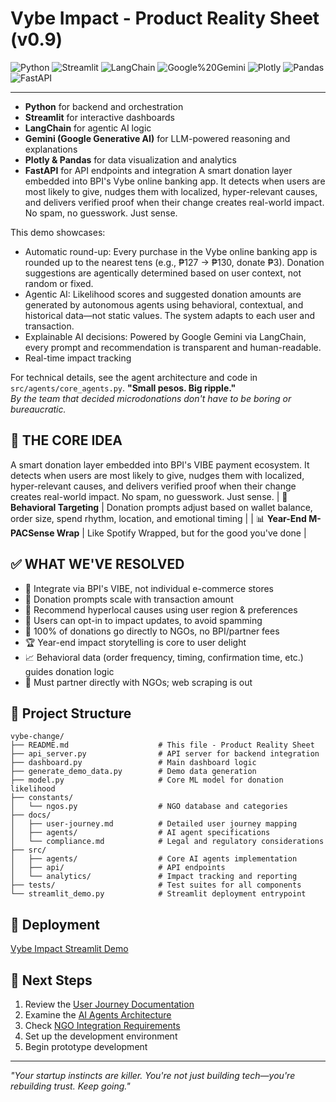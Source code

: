 
# Vybe Impact - Product Reality Sheet (v0.9)

<!-- Tech Stack Shields -->
![Python](https://img.shields.io/badge/Python-3.10%2B-blue)
![Streamlit](https://img.shields.io/badge/Streamlit-Framework-red)
![LangChain](https://img.shields.io/badge/LangChain-Agentic%20AI-yellow)
![Google%20Gemini](https://img.shields.io/badge/Gemini-Google%20Generative%20AI-blueviolet)
![Plotly](https://img.shields.io/badge/Plotly-Visualization-orange)
![Pandas](https://img.shields.io/badge/Pandas-Data%20Analysis-lightgrey)
![FastAPI](https://img.shields.io/badge/FastAPI-API%20Framework-green)


---
- **Python** for backend and orchestration
- **Streamlit** for interactive dashboards
- **LangChain** for agentic AI logic
- **Gemini (Google Generative AI)** for LLM-powered reasoning and explanations
- **Plotly & Pandas** for data visualization and analytics
- **FastAPI** for API endpoints and integration
A smart donation layer embedded into BPI's Vybe online banking app. It detects when users are most likely to give, nudges them with localized, hyper-relevant causes, and delivers verified proof when their change creates real-world impact. No spam, no guesswork. Just sense.

This demo showcases:
- Automatic round-up: Every purchase in the Vybe online banking app is rounded up to the nearest tens (e.g., ₱127 → ₱130, donate ₱3). Donation suggestions are agentically determined based on user context, not random or fixed.
- Agentic AI: Likelihood scores and suggested donation amounts are generated by autonomous agents using behavioral, contextual, and historical data—not static values. The system adapts to each user and transaction.
- Explainable AI decisions: Powered by Google Gemini via LangChain, every prompt and recommendation is transparent and human-readable.
- Real-time impact tracking


For technical details, see the agent architecture and code in `src/agents/core_agents.py`.
**"Small pesos. Big ripple."**  
*By the team that decided microdonations don't have to be boring or bureaucratic.*

## 🚩 THE CORE IDEA
A smart donation layer embedded into BPI's VIBE payment ecosystem. It detects when users are most likely to give, nudges them with localized, hyper-relevant causes, and delivers verified proof when their change creates real-world impact. No spam, no guesswork. Just sense.
| 🧠 **Behavioral Targeting** | Donation prompts adjust based on wallet balance, order size, spend rhythm, location, and emotional timing |
| 📊 **Year-End M-PACSense Wrap** | Like Spotify Wrapped, but for the good you've done |

## ✅ WHAT WE'VE RESOLVED
- 🎯 Integrate via BPI's VIBE, not individual e-commerce stores
- 💸 Donation prompts scale with transaction amount
- 📍 Recommend hyperlocal causes using user region & preferences
- 🧾 Users can opt-in to impact updates, to avoid spamming
- 💯 100% of donations go directly to NGOs, no BPI/partner fees
- 🏆 Year-end impact storytelling is core to user delight
- 📈 Behavioral data (order frequency, timing, confirmation time, etc.) guides donation logic
- 🔗 Must partner directly with NGOs; web scraping is out


## 📁 Project Structure
```
vybe-change/
├── README.md                    # This file - Product Reality Sheet
├── api_server.py                # API server for backend integration
├── dashboard.py                 # Main dashboard logic
├── generate_demo_data.py        # Demo data generation
├── model.py                     # Core ML model for donation likelihood
├── constants/
│   └── ngos.py                  # NGO database and categories
├── docs/
│   ├── user-journey.md          # Detailed user journey mapping
│   ├── agents/                  # AI agent specifications
│   └── compliance.md            # Legal and regulatory considerations
├── src/
│   ├── agents/                  # Core AI agents implementation
│   ├── api/                     # API endpoints
│   └── analytics/               # Impact tracking and reporting
├── tests/                       # Test suites for all components
└── streamlit_demo.py            # Streamlit deployment entrypoint
```

## 🚀 Deployment
[Vybe Impact Streamlit Demo](https://smmariquit-vybe-change-streamlit-demo-lmarq7.streamlit.app/)


## 🚀 Next Steps
1. Review the [User Journey Documentation](docs/user-journey.md)
2. Examine the [AI Agents Architecture](docs/agents/)
3. Check [NGO Integration Requirements](constants/ngos.py)
4. Set up the development environment
5. Begin prototype development

---
*"Your startup instincts are killer. You're not just building tech—you're rebuilding trust. Keep going."*
